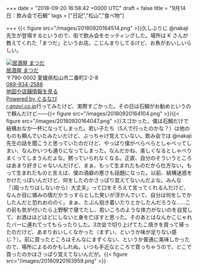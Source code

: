
+++
date = "2018-09-20 16:58:42 +0000 UTC"
draft = false
title = "9月14日：飲み会で石鯛"
tags = ["日記","松山","食べ物"]

+++
{{< figure src="/images/20180920164514.png"  >}}久しぶりに @nakaji 先生が登場するというので、街で飲み会をセッティングした。場所は K さんが教えてくれた「まつだ」というお店。こじんまりしてるけど、お魚がおいしいらしい。<div class="hatena-gnavi-embed" data-gnavi-embed=""><div class="gnavi-embed-thumbnail-container"><div class="gnavi-embed-thumbnail"><a href="https://r.gnavi.co.jp/rsd79mc90000/#basicInfo"><img src="https://cdn.blog.st-hatena.com/images/blogs/embed/gnavi/no-image.png" alt="居酒屋 まつだ"/></a></div></div><div class="gnavi-embed-detail"><div class="gnavi-embed-restaurant-information"><div class="gnavi-embed-title"><a href="https://r.gnavi.co.jp/rsd79mc90000/#basicInfo">居酒屋 まつだ</a></div><div class="gnavi-embed-address">〒790-0002 愛媛県松山市二番町2-2-8 </div><div class="gnavi-embed-tel"><a href="tel:089-934-2588">089-934-2588</a></div><div class="gnavi-embed-link"><a href="https://r.gnavi.co.jp/rsd79mc90000/#basicInfo">地図や店舗情報を見る</a></div></div><div class="gnavi-embed-footer"><a href="https://www.gnavi.co.jp/">Powered by ぐるなび</a></div></div></div><cite class="hatena-citation"><a href="https://r.gnavi.co.jp/rsd79mc90000/">r.gnavi.co.jp</a></cite>行ってみたけど、実際すごかった。その日は石鯛がお勧めというので頼んだけど――{{< figure src="/images/20180920164104.png"  >}}{{< figure src="/images/20180920164047.png"  >}}スゴかった。僕は石鯛だけで結構おなか一杯になってしまった。若い子たち（5人で行ったのかな？）は他のものも頼んでいたみたいだけど、ぶっちゃけ覚えていない。飲み会では @nakaji 先生の話を聞こうと思っていたのだけど、やっぱり僕がべらべらとしゃべってしまい、なんかいつも通りになってしまった。なんだかね、楽しくなるとしゃべりまくってしまうんだよな。黙っていられなくなる。正直、自分のそういうところはあまり好きじゃないんだけど、まぁ、もって生まれたものだから仕方ない。もって生まれたものと言えば、僕の酒癖の悪さも話題になった。以前、結構迷惑をかけたっぽいんだけど、何をしたのかさっぱり覚えてないんだよな。みんな「（殴ったりはしないから）大丈夫」って口をそろえて言ってくれるんだけど、なんか目に憐みの情だかうっすらとした笑いが浮かんでいて、自分は何をしでかしたんだと恐れおののく。まぁ、たぶん抱き着いたりとかしたんだろうな……この前も気が付いたら上野駅で寝てたし、若いころのような体力がないのを自覚して、お酒はほどほどにしないと身を亡ぼすと思った。そのあとはなんかこじゃれたバーに連れてってもらったりした。3次会で切り上げてたこ焼きを買って帰ったのだけど、あまりおいしくなかった（まずい、というか味が足りない感じ？）。前に買ったところはそんなにまずくない、というか普通に美味しかったので、場所によるのかもしれぬ。いつも手近なところで買っちゃうので、どこで買ったのかはさっぱり覚えてないんだが。{{< figure src="/images/20180920163959.png"  >}}


